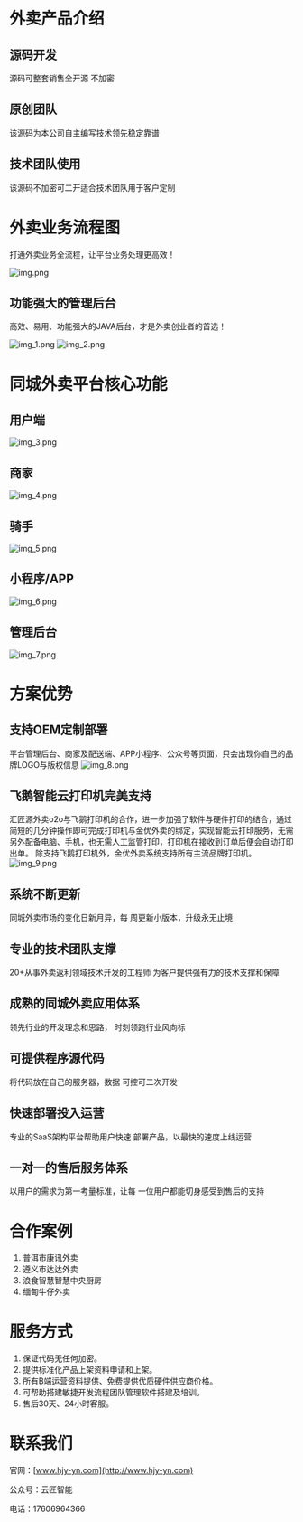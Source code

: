 # 外卖产品介绍

## 源码开发

源码可整套销售全开源 不加密

## 原创团队

该源码为本公司自主编写技术领先稳定靠谱

## 技术团队使用

该源码不加密可二开适合技术团队用于客户定制

# 外卖业务流程图

打通外卖业务全流程，让平台业务处理更高效！

![img.png](img.png)
## 功能强大的管理后台

高效、易用、功能强大的JAVA后台，才是外卖创业者的首选！

![img_1.png](img_1.png)
![img_2.png](img_2.png)

# 同城外卖平台核心功能

## 用户端
![img_3.png](img_3.png)

## 商家
![img_4.png](img_4.png)

## 骑手
![img_5.png](img_5.png)

## 小程序/APP
![img_6.png](img_6.png)

## 管理后台
![img_7.png](img_7.png)

# 方案优势

## 支持OEM定制部署
平台管理后台、商家及配送端、APP小程序、公众号等页面，只会出现你自己的品牌LOGO与版权信息
![img_8.png](img_8.png)


## 飞鹅智能云打印机完美支持

汇匠源外卖o2o与飞鹅打印机的合作，进一步加强了软件与硬件打印的结合，通过简短的几分钟操作即可完成打印机与金优外卖的绑定，实现智能云打印服务，无需另外配备电脑、手机，也无需人工监管打印，打印机在接收到订单后便会自动打印出单。  除支持飞鹅打印机外，金优外卖系统支持所有主流品牌打印机。
![img_9.png](img_9.png)

## 系统不断更新

同城外卖市场的变化日新月异，每 周更新小版本，升级永无止境

## 专业的技术团队支撑

20+从事外卖返利领域技术开发的工程师 为客户提供强有力的技术支撑和保障

## 成熟的同城外卖应用体系

领先行业的开发理念和思路， 时刻领跑行业风向标

## 可提供程序源代码

将代码放在自己的服务器，数据 可控可二次开发

## 快速部署投入运营

专业的SaaS架构平台帮助用户快速 部署产品，以最快的速度上线运营

## 一对一的售后服务体系

以用户的需求为第一考量标准，让每 一位用户都能切身感受到售后的支持

# 合作案例

1. 普洱市康讯外卖
2. 遵义市达达外卖
3. 浪食智慧智慧中央厨房
4. 缅甸牛仔外卖

# 服务方式

1. 保证代码无任何加密。
2. 提供标准化产品上架资料申请和上架。
3. 所有B端运营资料提供、免费提供优质硬件供应商价格。
4. 可帮助搭建敏捷开发流程团队管理软件搭建及培训。
5. 售后30天、24小时客服。

# 联系我们

官网：[www.hjy-yn.com](http://www.hjy-yn.com)

公众号：云匠智能

电话：17606964366
